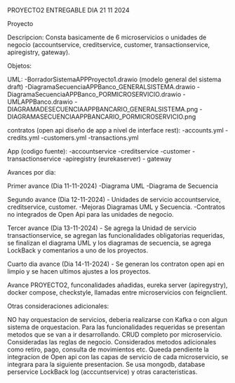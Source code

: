 PROYECTO2 ENTREGABLE DIA 21 11 2024

Proyecto

Descripcion: Consta basicamente de 6 microservicios o unidades de negocio (accountservice, creditservice, customer, transactionservice, apiregistry, gateway).

Objetos:

UML: -BorradorSistemaAPPProyecto1.drawio (modelo general del sistema draft) -DiagramaSecuenciaAPPBanco_GENERALSISTEMA.drawio -DiagramaSecuenciaAPPBanco_PORMICROSERVICIO.drawio
-UMLAPPBanco.drawio -DIAGRAMADESECUENCIAAPPBANCARIO_GENERALSISTEMA.png -DIAGRAMASECUENCIAAPPBANCARIO_PORMICROSERVICIO.png

contratos (open api diseño de app a nivel de interface rest): -accounts.yml -credits.yml -customers.yml -transactions.yml

App (codigo fuente): -accountservice -creditservice -customer -transactionservice -apiregistry (eurekaserver) - gateway

Avances por dia:

Primer avance (Dia 11-11-2024) -Diagrama UML -Diagrama de Secuencia

Segundo avance (Dia 12-11-2024) - Unidades de servicio accountservice, creditservice, customer. -Mejoras Diagramas UML y Secuencia. -Contratos no integrados de Open Api para las unidades de negocio.

Tercer avance (Dia 13-11-2024) - Se agrega la Unidad de servicio transactionservice, se agregan las funcionalidades obligatorias requeridas, se finalizan el diagrama UML y los diagramas de secuencia, se agrega LockBack y comentarios a uno de los proyectos.

Cuarto dia avance (Dia 14-11-2024) - Se generan los contraton open api en limpio y se hacen ultimos ajustes a los proyectos.

Avance PROYECTO2, funconalidades añadidas, eureka server (apiregystry), docker compose, checkstyle, llamadas entre microservicios con feignclient.  

Otras consideraciones adicionales:

NO hay orquestacion de servicios, deberia realizarse con Kafka o con algun sistema de orquestacion. Para las funcionalidades requeridas se presentan metodos que se van a ir desarrollando. CRUD completo por microservicio. Consideradas las reglas de negocio. Considerados metodos adicionales como retiro, pago, consulta de movimientos etc. Queeda pendiente la integracion de Open api con las capas de servicio de cada microservicio, se integrara para la siguiente presentacion. Se usa mongodb, database perservice LockBack log (acccuntservice) y otras caracteristicas.

